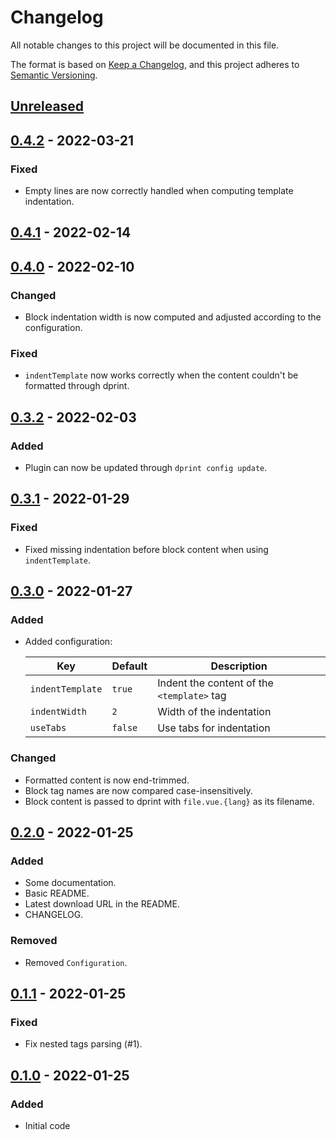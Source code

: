 # Changelog

All notable changes to this project will be documented in this file.

The format is based on [Keep a Changelog], and this project adheres to
[Semantic Versioning].

## [Unreleased]

## [0.4.2] - 2022-03-21

### Fixed

- Empty lines are now correctly handled when computing template indentation.

## [0.4.1] - 2022-02-14

## [0.4.0] - 2022-02-10

### Changed

- Block indentation width is now computed and adjusted according to the configuration.

### Fixed

- `indentTemplate` now works correctly when the content couldn't be
  formatted through dprint.

## [0.3.2] - 2022-02-03

### Added

- Plugin can now be updated through `dprint config update`.

## [0.3.1] - 2022-01-29

### Fixed

- Fixed missing indentation before block content when using `indentTemplate`.

## [0.3.0] - 2022-01-27

### Added

- Added configuration:

  | Key              | Default | Description                                |
  | ---------------- | ------- | ------------------------------------------ |
  | `indentTemplate` | `true`  | Indent the content of the `<template>` tag |
  | `indentWidth`    | `2`     | Width of the indentation                   |
  | `useTabs`        | `false` | Use tabs for indentation                   |

### Changed

- Formatted content is now end-trimmed.
- Block tag names are now compared case-insensitively.
- Block content is passed to dprint with `file.vue.{lang}` as its filename.

## [0.2.0] - 2022-01-25

### Added

- Some documentation.
- Basic README.
- Latest download URL in the README.
- CHANGELOG.

### Removed

- Removed `Configuration`.

## [0.1.1] - 2022-01-25

### Fixed

- Fix nested tags parsing (#1).

## [0.1.0] - 2022-01-25

### Added

- Initial code

[unreleased]: https://github.com/malobre/dprint-plugin-vue/compare/v0.4.2...HEAD
[0.4.2]: https://github.com/malobre/dprint-plugin-vue/compare/v0.4.1...v0.4.2
[0.4.1]: https://github.com/malobre/dprint-plugin-vue/compare/v0.4.0...v0.4.1
[0.4.0]: https://github.com/malobre/dprint-plugin-vue/compare/v0.3.2...v0.4.0
[0.3.2]: https://github.com/malobre/dprint-plugin-vue/compare/v0.3.1...v0.3.2
[0.3.1]: https://github.com/malobre/dprint-plugin-vue/compare/v0.3.0...v0.3.1
[0.3.0]: https://github.com/malobre/dprint-plugin-vue/compare/v0.2.0...v0.3.0
[0.2.0]: https://github.com/malobre/dprint-plugin-vue/compare/v0.1.1...v0.2.0
[0.1.1]: https://github.com/malobre/dprint-plugin-vue/compare/v0.1.0...v0.1.1
[0.1.0]: https://github.com/malobre/dprint-plugin-vue/releases/tag/v0.1.0
[Semantic Versioning]: https://semver.org/spec/v2.0.0.html
[Keep a Changelog]: https://keepachangelog.com/en/1.0.0/index.html
